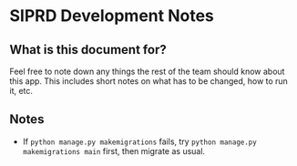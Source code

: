 # SIPRD Development Notes
## What is this document for?
Feel free to note down any things the rest of the team should know about this app. This includes short notes on what has to be changed, how to run it, etc.

## Notes
- If `python manage.py makemigrations` fails, try `python manage.py makemigrations main` first, then migrate as usual.
